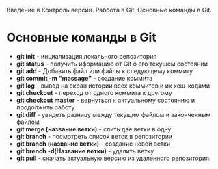 Введение в Контроль версий. Раббота в Git. Основные команды в Git.

# Основные команды в Git

* **git init** - инциализация локального репозитория
* **git status** - получить иформацию от Git о его текущем состоянии
* **git add** - Добавить файл или файлы к следующему коммиту
* **git commit -m "massage"** - создание коммита
* **git log** - вывод на экран истории всех коммитов и их хеш-кодами
* **git checkout** - переход от одного коммита к другому
* **git checkout master** - вернуться к актуальному состоянию и продолжить работу 
* **git diff** - увидеть разницу между текущим файлом и законченным файлом
* **git merge (название ветки)** - слить две ветки в одну 
* **git branch** - посмотреть список веток в репозитории
* **git branch (название ветки)** - создание новой ветки
* **git brench -d(Название ветки)** - удалить ветку
* **git pull** - скачать актуальную версию из удаленного репозитория.
